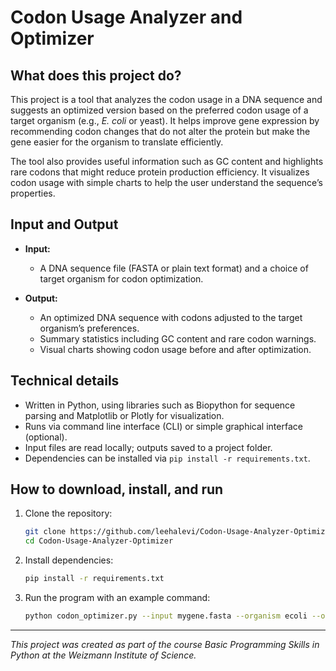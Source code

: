 # Codon Usage Analyzer and Optimizer

## What does this project do?

This project is a tool that analyzes the codon usage in a DNA sequence and suggests an optimized version based on the preferred codon usage of a target organism (e.g., *E. coli* or yeast). It helps improve gene expression by recommending codon changes that do not alter the protein but make the gene easier for the organism to translate efficiently.

The tool also provides useful information such as GC content and highlights rare codons that might reduce protein production efficiency. It visualizes codon usage with simple charts to help the user understand the sequence’s properties.

## Input and Output

- **Input:**  
  - A DNA sequence file (FASTA or plain text format) and a choice of target organism for codon optimization.

- **Output:**  
  - An optimized DNA sequence with codons adjusted to the target organism’s preferences.  
  - Summary statistics including GC content and rare codon warnings.  
  - Visual charts showing codon usage before and after optimization.  

## Technical details

- Written in Python, using libraries such as Biopython for sequence parsing and Matplotlib or Plotly for visualization.  
- Runs via command line interface (CLI) or simple graphical interface (optional).  
- Input files are read locally; outputs saved to a project folder.  
- Dependencies can be installed via `pip install -r requirements.txt`.

## How to download, install, and run

1. Clone the repository:  
   ```bash
   git clone https://github.com/leehalevi/Codon-Usage-Analyzer-Optimizer.git
   cd Codon-Usage-Analyzer-Optimizer

2. Install dependencies:
   ```bash
   pip install -r requirements.txt

3. Run the program with an example command:
   ```bash
   python codon_optimizer.py --input mygene.fasta --organism ecoli --output optimized_gene.fasta

---

*This project was created as part of the course Basic Programming Skills in Python at the Weizmann Institute of Science.*


